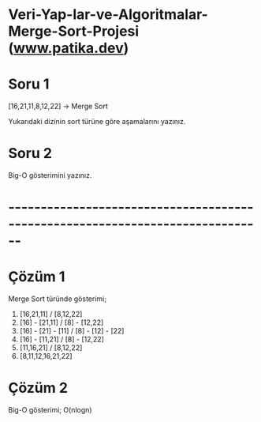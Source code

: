 # Veri-Yap-lar-ve-Algoritmalar-Merge-Sort-Projesi (www.patika.dev)

# Soru 1
[16,21,11,8,12,22] -> Merge Sort

Yukarıdaki dizinin sort türüne göre aşamalarını yazınız.

# Soru 2
Big-O gösterimini yazınız.

# ------------------------------------------------------------------------------

# Çözüm 1
Merge Sort türünde gösterimi;

1) [16,21,11]  /  [8,12,22]
2) [16] - [21,11]  /  [8] - [12,22]
3) [16] - [21] - [11]  /  [8] - [12] - [22]
4) [16] - [11,21]  /  [8] - [12,22]
5) [11,16,21]  /  [8,12,22]
6) [8,11,12,16,21,22]

# Çözüm 2
Big-O gösterimi;
 O(nlogn)
